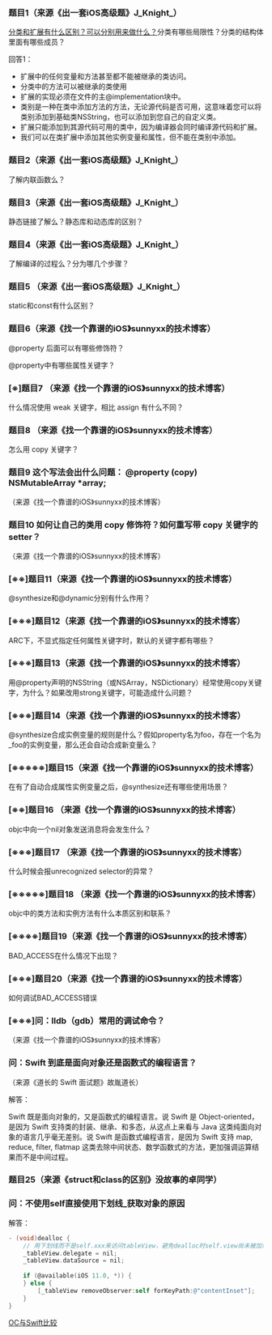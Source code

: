 ### 题目1（来源《出一套iOS高级题》J_Knight_）

[分类和扩展有什么区别？](https://stackoverflow.com/questions/3499704/difference-between-category-and-class-extension)[可以分别用来做什么？](http://www.cocoachina.com/articles/19163)分类有哪些局限性？分类的结构体里面有哪些成员？

回答1：

- 扩展中的任何变量和方法甚至都不能被继承的类访问。
- 分类中的方法可以被继承的类使用
- 扩展的实现必须在文件的主@implementation块中。
- 类别是一种在类中添加方法的方法，无论源代码是否可用，这意味着您可以将类别添加到基础类NSString，也可以添加到您自己的自定义类。
- 扩展只能添加到其源代码可用的类中，因为编译器会同时编译源代码和扩展。
- 我们可以在类扩展中添加其他实例变量和属性，但不能在类别中添加。

### 题目2（来源《出一套iOS高级题》J_Knight_）

了解内联函数么？

### 题目3（来源《出一套iOS高级题》J_Knight_）

静态链接了解么？静态库和动态库的区别？

### 题目4（来源《出一套iOS高级题》J_Knight_）

了解编译的过程么？分为哪几个步骤？

### 题目5 （来源《出一套iOS高级题》J_Knight_）

static和const有什么区别？

### 题目6（来源《找一个靠谱的iOS》sunnyxx的技术博客）

@property 后面可以有哪些修饰符？

@property中有哪些属性关键字？

### [※]题目7 （来源《找一个靠谱的iOS》sunnyxx的技术博客）

什么情况使用 weak 关键字，相比 assign 有什么不同？

### 题目8 （来源《找一个靠谱的iOS》sunnyxx的技术博客）

怎么用 copy 关键字？

### 题目9 这个写法会出什么问题： @property (copy) NSMutableArray *array;

（来源《找一个靠谱的iOS》sunnyxx的技术博客）

### 题目10 如何让自己的类用 copy 修饰符？如何重写带 copy 关键字的 setter？

（来源《找一个靠谱的iOS》sunnyxx的技术博客）

### [※※]题目11（来源《找一个靠谱的iOS》sunnyxx的技术博客）

@synthesize和@dynamic分别有什么作用？

### [※※※]题目12（来源《找一个靠谱的iOS》sunnyxx的技术博客）

ARC下，不显式指定任何属性关键字时，默认的关键字都有哪些？

### [※※※]题目13（来源《找一个靠谱的iOS》sunnyxx的技术博客）

用@property声明的NSString（或NSArray，NSDictionary）经常使用copy关键字，为什么？如果改用strong关键字，可能造成什么问题？

### [※※※]题目14（来源《找一个靠谱的iOS》sunnyxx的技术博客）

@synthesize合成实例变量的规则是什么？假如property名为foo，存在一个名为_foo的实例变量，那么还会自动合成新变量么？

### [※※※※※]题目15（来源《找一个靠谱的iOS》sunnyxx的技术博客）

在有了自动合成属性实例变量之后，@synthesize还有哪些使用场景？

### [※※]题目16 （来源《找一个靠谱的iOS》sunnyxx的技术博客）

objc中向一个nil对象发送消息将会发生什么？

### [※※※]题目17 （来源《找一个靠谱的iOS》sunnyxx的技术博客）

什么时候会报unrecognized selector的异常？

### [※※※※※]题目18 （来源《找一个靠谱的iOS》sunnyxx的技术博客）

objc中的类方法和实例方法有什么本质区别和联系？

### [※※※※]题目19（来源《找一个靠谱的iOS》sunnyxx的技术博客）

BAD_ACCESS在什么情况下出现？

### [※※※]题目20（来源《找一个靠谱的iOS》sunnyxx的技术博客）

如何调试BAD_ACCESS错误

### [※※※]问：lldb（gdb）常用的调试命令？

（来源《找一个靠谱的iOS》sunnyxx的技术博客）

### 问：Swift 到底是面向对象还是函数式的编程语言？

（来源《道长的 Swift 面试题》故胤道长）

解答：

Swift 既是面向对象的，又是函数式的编程语言。说 Swift 是 Object-oriented，是因为 Swift 支持类的封装、继承、和多态，从这点上来看与 Java 这类纯面向对象的语言几乎毫无差别。说 Swift 是函数式编程语言，是因为 Swift 支持 map, reduce, filter, flatmap 这类去除中间状态、数学函数式的方法，更加强调运算结果而不是中间过程。

### 题目25（来源《struct和class的区别》没故事的卓同学）

### 问：不使用self直接使用下划线_获取对象的原因

解答：

```objectivec
- (void)dealloc {
    // 用下划线而不是self.xxx来访问tableView，避免dealloc时self.view尚未被加载，此时调用self.tableView反而会触发loadView
    _tableView.delegate = nil;
    _tableView.dataSource = nil;
    
    if (@available(iOS 11.0, *)) {
    } else {
        [_tableView removeObserver:self forKeyPath:@"contentInset"];
    }
}
```

[OC与Swift比较](https://www.notion.so/OC-Swift-afecacbcdfc842d98e3052867a3b8a5b)